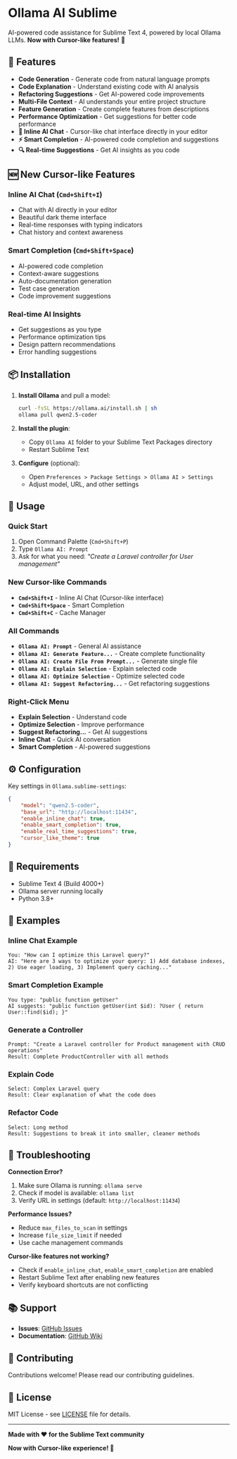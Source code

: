 # Ollama AI Sublime

AI-powered code assistance for Sublime Text 4, powered by local Ollama LLMs. **Now with Cursor-like features!** 🚀

## 🚀 Features

- **Code Generation** - Generate code from natural language prompts
- **Code Explanation** - Understand existing code with AI analysis
- **Refactoring Suggestions** - Get AI-powered code improvements
- **Multi-File Context** - AI understands your entire project structure
- **Feature Generation** - Create complete features from descriptions
- **Performance Optimization** - Get suggestions for better code performance
- **🎯 Inline AI Chat** - Cursor-like chat interface directly in your editor
- **⚡ Smart Completion** - AI-powered code completion and suggestions
- **🔍 Real-time Suggestions** - Get AI insights as you code

## 🆕 **New Cursor-like Features**

### **Inline AI Chat** (`Cmd+Shift+I`)
- Chat with AI directly in your editor
- Beautiful dark theme interface
- Real-time responses with typing indicators
- Chat history and context awareness

### **Smart Completion** (`Cmd+Shift+Space`)
- AI-powered code completion
- Context-aware suggestions
- Auto-documentation generation
- Test case generation
- Code improvement suggestions

### **Real-time AI Insights**
- Get suggestions as you type
- Performance optimization tips
- Design pattern recommendations
- Error handling suggestions

## 📦 Installation

1. **Install Ollama** and pull a model:
   ```bash
   curl -fsSL https://ollama.ai/install.sh | sh
   ollama pull qwen2.5-coder
   ```

2. **Install the plugin**:
   - Copy `Ollama AI` folder to your Sublime Text Packages directory
   - Restart Sublime Text

3. **Configure** (optional):
   - Open `Preferences > Package Settings > Ollama AI > Settings`
   - Adjust model, URL, and other settings

## 🎯 Usage

### Quick Start
1. Open Command Palette (`Cmd+Shift+P`)
2. Type `Ollama AI: Prompt`
3. Ask for what you need: *"Create a Laravel controller for User management"*

### **New Cursor-like Commands**
- **`Cmd+Shift+I`** - Inline AI Chat (Cursor-like interface)
- **`Cmd+Shift+Space`** - Smart Completion
- **`Cmd+Shift+C`** - Cache Manager

### All Commands
- **`Ollama AI: Prompt`** - General AI assistance
- **`Ollama AI: Generate Feature...`** - Create complete functionality
- **`Ollama AI: Create File From Prompt...`** - Generate single file
- **`Ollama AI: Explain Selection`** - Explain selected code
- **`Ollama AI: Optimize Selection`** - Optimize selected code
- **`Ollama AI: Suggest Refactoring...`** - Get refactoring suggestions

### Right-Click Menu
- **Explain Selection** - Understand code
- **Optimize Selection** - Improve performance
- **Suggest Refactoring...** - Get AI suggestions
- **Inline Chat** - Quick AI conversation
- **Smart Completion** - AI-powered suggestions

## ⚙️ Configuration

Key settings in `Ollama.sublime-settings`:
```json
{
    "model": "qwen2.5-coder",
    "base_url": "http://localhost:11434",
    "enable_inline_chat": true,
    "enable_smart_completion": true,
    "enable_real_time_suggestions": true,
    "cursor_like_theme": true
}
```

## 🔧 Requirements

- Sublime Text 4 (Build 4000+)
- Ollama server running locally
- Python 3.8+

## 📝 Examples

### **Inline Chat Example**
```
You: "How can I optimize this Laravel query?"
AI: "Here are 3 ways to optimize your query: 1) Add database indexes, 2) Use eager loading, 3) Implement query caching..."
```

### **Smart Completion Example**
```
You type: "public function getUser"
AI suggests: "public function getUser(int $id): ?User { return User::find($id); }"
```

### Generate a Controller
```
Prompt: "Create a Laravel controller for Product management with CRUD operations"
Result: Complete ProductController with all methods
```

### Explain Code
```
Select: Complex Laravel query
Result: Clear explanation of what the code does
```

### Refactor Code
```
Select: Long method
Result: Suggestions to break it into smaller, cleaner methods
```

## 🐛 Troubleshooting

**Connection Error?**
1. Make sure Ollama is running: `ollama serve`
2. Check if model is available: `ollama list`
3. Verify URL in settings (default: `http://localhost:11434`)

**Performance Issues?**
- Reduce `max_files_to_scan` in settings
- Increase `file_size_limit` if needed
- Use cache management commands

**Cursor-like features not working?**
- Check if `enable_inline_chat`, `enable_smart_completion` are enabled
- Restart Sublime Text after enabling new features
- Verify keyboard shortcuts are not conflicting

## 📚 Support

- **Issues**: [GitHub Issues](https://github.com/KalimeroMK/ollama-sublime/issues)
- **Documentation**: [GitHub Wiki](https://github.com/KalimeroMK/ollama-sublime/wiki)

## 🤝 Contributing

Contributions welcome! Please read our contributing guidelines.

## 📄 License

MIT License - see [LICENSE](LICENSE) file for details.

---

**Made with ❤️ for the Sublime Text community**

**Now with Cursor-like experience! 🎉**


